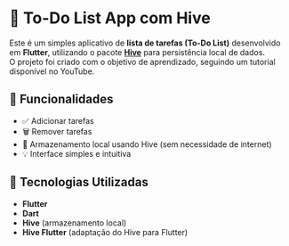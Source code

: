 # 📝 To-Do List App com Hive

Este é um simples aplicativo de **lista de tarefas (To-Do List)** desenvolvido em **Flutter**, utilizando o pacote **[Hive](https://pub.dev/packages/hive)** para persistência local de dados.  
O projeto foi criado com o objetivo de aprendizado, seguindo um tutorial disponível no YouTube.

## 🎯 Funcionalidades

- ✅ Adicionar tarefas
- 🗑️ Remover tarefas
- 💾 Armazenamento local usando Hive (sem necessidade de internet)
- 💡 Interface simples e intuitiva

## 📱 Tecnologias Utilizadas

- **Flutter**
- **Dart**
- **Hive** (armazenamento local)
- **Hive Flutter** (adaptação do Hive para Flutter)

